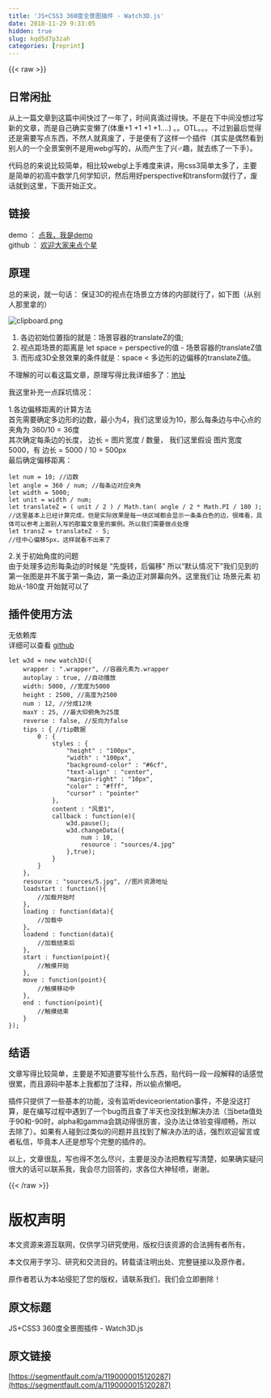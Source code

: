 ```yaml
---
title: 'JS+CSS3 360度全景图插件 - Watch3D.js' 
date: 2018-11-29 9:33:05
hidden: true
slug: kqd5d7p3zah
categories: [reprint]
---
```


{{< raw >}}

                    
<h2 id="articleHeader0">&#x65E5;&#x5E38;&#x95F2;&#x626F;</h2>
<p>&#x4ECE;&#x4E0A;&#x4E00;&#x7BC7;&#x6587;&#x7AE0;&#x5230;&#x8FD9;&#x7BC7;&#x4E2D;&#x95F4;&#x5FEB;&#x8FC7;&#x4E86;&#x4E00;&#x5E74;&#x4E86;&#xFF0C;&#x65F6;&#x95F4;&#x771F;&#x6EF4;&#x8FC7;&#x5F97;&#x5FEB;&#x3002;&#x4E0D;&#x662F;&#x5728;&#x4E0B;&#x4E2D;&#x95F4;&#x6CA1;&#x60F3;&#x8FC7;&#x5199;&#x65B0;&#x7684;&#x6587;&#x7AE0;&#xFF0C;&#x800C;&#x662F;&#x81EA;&#x5DF1;&#x786E;&#x5B9E;&#x53D8;&#x61D2;&#x4E86;(&#x4F53;&#x91CD;+1 +1 +1 +1....)  &#x3002;&#x3002;OTL&#x3002;&#x3002;&#x3002;&#x4E0D;&#x8FC7;&#x5230;&#x6700;&#x540E;&#x89C9;&#x5F97;&#x8FD8;&#x662F;&#x9700;&#x8981;&#x5199;&#x70B9;&#x4E1C;&#x897F;&#xFF0C;&#x4E0D;&#x7136;&#x4EBA;&#x5C31;&#x771F;&#x5E9F;&#x4E86;&#xFF0C;&#x4E8E;&#x662F;&#x4FBF;&#x6709;&#x4E86;&#x8FD9;&#x6837;&#x4E00;&#x4E2A;&#x63D2;&#x4EF6;&#xFF08;&#x5176;&#x5B9E;&#x662F;&#x5076;&#x7136;&#x770B;&#x5230;&#x522B;&#x4EBA;&#x7684;&#x4E00;&#x4E2A;&#x5168;&#x666F;&#x6848;&#x4F8B;&#x4E0D;&#x662F;&#x7528;webgl&#x5199;&#x7684;&#xFF0C;&#x4ECE;&#x800C;&#x4EA7;&#x751F;&#x4E86;&#x5174;&#x2642;&#x8DA3;&#xFF0C;&#x5C31;&#x53BB;&#x7EC3;&#x4E86;&#x4E00;&#x4E0B;&#x624B;&#xFF09;&#x3002;</p>
<p>&#x4EE3;&#x7801;&#x603B;&#x7684;&#x6765;&#x8BF4;&#x6BD4;&#x8F83;&#x7B80;&#x5355;&#xFF0C;&#x76F8;&#x6BD4;&#x8F83;webgl&#x4E0A;&#x624B;&#x96BE;&#x5EA6;&#x6765;&#x8BB2;&#xFF0C;&#x7528;css3&#x7B80;&#x5355;&#x592A;&#x591A;&#x4E86;&#xFF0C;&#x4E3B;&#x8981;&#x662F;&#x7B80;&#x5355;&#x7684;&#x521D;&#x9AD8;&#x4E2D;&#x6570;&#x5B66;&#x51E0;&#x4F55;&#x5B66;&#x77E5;&#x8BC6;&#xFF0C;&#x7136;&#x540E;&#x7528;&#x597D;perspective&#x548C;transform&#x5C31;&#x884C;&#x4E86;&#xFF0C;&#x5E9F;&#x8BDD;&#x5C31;&#x5230;&#x8FD9;&#x91CC;&#xFF0C;&#x4E0B;&#x9762;&#x5F00;&#x59CB;&#x6B63;&#x6587;&#x3002;</p>
<h2 id="articleHeader1">&#x94FE;&#x63A5;</h2>
<p>demo &#xFF1A; <a href="http://lonelymoon.linux2.jiuhost.com/demo/watch3D/" rel="nofollow noreferrer" target="_blank">&#x70B9;&#x6211;&#xFF0C;&#x6211;&#x662F;demo</a><br>github &#xFF1A; <a href="https://github.com/lonelymoon/Watch3D" rel="nofollow noreferrer" target="_blank">&#x6B22;&#x8FCE;&#x5927;&#x5BB6;&#x6765;&#x70B9;&#x4E2A;&#x661F;</a></p>
<h2 id="articleHeader2">&#x539F;&#x7406;</h2>
<p>&#x603B;&#x7684;&#x6765;&#x8BF4;&#xFF0C;&#x5C31;&#x4E00;&#x53E5;&#x8BDD;&#xFF1A; &#x4FDD;&#x8BC1;3D&#x7684;&#x89C6;&#x70B9;&#x5728;&#x573A;&#x666F;&#x7ACB;&#x65B9;&#x4F53;&#x7684;&#x5185;&#x90E8;&#x5C31;&#x884C;&#x4E86;&#xFF0C;&#x5982;&#x4E0B;&#x56FE;&#xFF08;&#x4ECE;&#x522B;&#x4EBA;&#x90A3;&#x91CC;&#x62FF;&#x7684;&#xFF09;</p>
<p><span class="img-wrap"><img data-src="/img/bVbbBaP?w=648&amp;h=445" src="https://static.alili.tech/img/bVbbBaP?w=648&amp;h=445" alt="clipboard.png" title="clipboard.png" style="cursor: pointer; display: inline;"></span></p>
<ol>
<li>&#x5404;&#x8FB9;&#x521D;&#x59CB;&#x4F4D;&#x7F6E;&#x6307;&#x7684;&#x5C31;&#x662F;&#xFF1A;&#x573A;&#x666F;&#x5BB9;&#x5668;&#x7684;translateZ&#x7684;&#x503C;;</li>
<li>&#x89C6;&#x70B9;&#x8DDD;&#x573A;&#x666F;&#x7684;&#x8DDD;&#x79BB;&#x662F; let space = perspective&#x7684;&#x503C; - &#x573A;&#x666F;&#x5BB9;&#x5668;&#x7684;translateZ&#x503C;</li>
<li>&#x800C;&#x5F62;&#x6210;3D&#x5168;&#x666F;&#x6548;&#x679C;&#x7684;&#x6761;&#x4EF6;&#x5C31;&#x662F;&#xFF1A;space &lt; &#x591A;&#x8FB9;&#x5F62;&#x7684;&#x8FB9;&#x504F;&#x79FB;&#x7684;translateZ&#x503C;&#x3002;</li>
</ol>
<p>&#x4E0D;&#x7406;&#x89E3;&#x7684;&#x53EF;&#x4EE5;&#x770B;&#x8FD9;&#x7BC7;&#x6587;&#x7AE0;&#xFF0C;&#x539F;&#x7406;&#x5199;&#x5F97;&#x6BD4;&#x6211;&#x8BE6;&#x7EC6;&#x591A;&#x4E86;&#xFF1A;<a href="http://www.cnblogs.com/coco1s/p/5847080.html" rel="nofollow noreferrer" target="_blank">&#x5730;&#x5740;</a></p>
<p>&#x6211;&#x8FD9;&#x91CC;&#x8865;&#x5145;&#x4E00;&#x70B9;&#x8E29;&#x5751;&#x60C5;&#x51B5;&#xFF1A;</p>
<p>1.&#x5404;&#x8FB9;&#x504F;&#x79FB;&#x8DDD;&#x79BB;&#x7684;&#x8BA1;&#x7B97;&#x65B9;&#x6CD5;<br>&#x9996;&#x5148;&#x9700;&#x8981;&#x786E;&#x5B9A;&#x591A;&#x8FB9;&#x5F62;&#x7684;&#x8FB9;&#x6570;&#xFF0C;&#x6700;&#x5C0F;&#x4E3A;4&#xFF0C;&#x6211;&#x4EEC;&#x8FD9;&#x91CC;&#x8BBE;&#x4E3A;10&#xFF0C;&#x90A3;&#x4E48;&#x6BCF;&#x6761;&#x8FB9;&#x4E0E;&#x4E2D;&#x5FC3;&#x70B9;&#x7684;&#x5939;&#x89D2;&#x4E3A; 360/10 = 36&#x5EA6;<br>&#x5176;&#x6B21;&#x786E;&#x5B9A;&#x6BCF;&#x6761;&#x8FB9;&#x7684;&#x957F;&#x5EA6;&#xFF0C; &#x8FB9;&#x957F; = &#x56FE;&#x7247;&#x5BBD;&#x5EA6; / &#x6570;&#x91CF;&#xFF0C; &#x6211;&#x4EEC;&#x8FD9;&#x91CC;&#x5047;&#x8BBE; &#x56FE;&#x7247;&#x5BBD;&#x5EA6; 5000&#xFF0C;&#x6709; &#x8FB9;&#x957F; = 5000 / 10 = 500px<br>&#x6700;&#x540E;&#x786E;&#x5B9A;&#x504F;&#x79FB;&#x8DDD;&#x79BB;&#xFF1A;</p>
<div class="widget-codetool" style="display:none;">
      <div class="widget-codetool--inner">
      <span class="selectCode code-tool" data-toggle="tooltip" data-placement="top" title="" data-original-title="&#x5168;&#x9009;"></span>
      <span type="button" class="copyCode code-tool" data-toggle="tooltip" data-placement="top" data-clipboard-text="let num = 10; //&#x8FB9;&#x6570;
let angle = 360 / num; //&#x6BCF;&#x6761;&#x8FB9;&#x5BF9;&#x5E94;&#x5939;&#x89D2;
let width = 5000;
let unit = width / num; 
let translateZ = ( unit / 2 ) / Math.tan( angle / 2 * Math.PI / 180 );
//&#x8FD9;&#x91CC;&#x57FA;&#x672C;&#x4E0A;&#x5DF2;&#x7ECF;&#x8BA1;&#x7B97;&#x5B8C;&#x6210;&#xFF0C;&#x4F46;&#x662F;&#x5B9E;&#x9645;&#x6548;&#x679C;&#x662F;&#x6BCF;&#x4E00;&#x5757;&#x533A;&#x57DF;&#x90FD;&#x4F1A;&#x663E;&#x793A;&#x4E00;&#x6761;&#x6761;&#x767D;&#x8272;&#x7684;&#x8FB9;&#xFF0C;&#x5F88;&#x96BE;&#x770B;&#xFF0C;&#x5177;&#x4F53;&#x53EF;&#x4EE5;&#x53C2;&#x8003;&#x4E0A;&#x9762;&#x522B;&#x4EBA;&#x5199;&#x7684;&#x90A3;&#x7BC7;&#x6587;&#x7AE0;&#x91CC;&#x7684;&#x6848;&#x4F8B;&#x3002;&#x6240;&#x4EE5;&#x6211;&#x4EEC;&#x9700;&#x8981;&#x505A;&#x70B9;&#x5904;&#x7406;
let transZ = translateZ - 5;
//&#x5F80;&#x4E2D;&#x5FC3;&#x504F;&#x79FB;5px&#xFF0C;&#x8FD9;&#x6837;&#x5C31;&#x770B;&#x4E0D;&#x51FA;&#x6765;&#x4E86;
" title="" data-original-title="&#x590D;&#x5236;"></span>
      <span type="button" class="saveToNote code-tool" data-toggle="tooltip" data-placement="top" title="" data-original-title="&#x653E;&#x8FDB;&#x7B14;&#x8BB0;"></span>
      </div>
      </div><pre class="hljs gauss"><code><span class="hljs-keyword">let</span> num = <span class="hljs-number">10</span>; <span class="hljs-comment">//&#x8FB9;&#x6570;</span>
<span class="hljs-keyword">let</span> angle = <span class="hljs-number">360</span> / num; <span class="hljs-comment">//&#x6BCF;&#x6761;&#x8FB9;&#x5BF9;&#x5E94;&#x5939;&#x89D2;</span>
<span class="hljs-keyword">let</span> width = <span class="hljs-number">5000</span>;
<span class="hljs-keyword">let</span> unit = width / num; 
<span class="hljs-keyword">let</span> translateZ = ( unit / <span class="hljs-number">2</span> ) / Math.<span class="hljs-built_in">tan</span>( angle / <span class="hljs-number">2</span> * Math.<span class="hljs-built_in">PI</span> / <span class="hljs-number">180</span> );
<span class="hljs-comment">//&#x8FD9;&#x91CC;&#x57FA;&#x672C;&#x4E0A;&#x5DF2;&#x7ECF;&#x8BA1;&#x7B97;&#x5B8C;&#x6210;&#xFF0C;&#x4F46;&#x662F;&#x5B9E;&#x9645;&#x6548;&#x679C;&#x662F;&#x6BCF;&#x4E00;&#x5757;&#x533A;&#x57DF;&#x90FD;&#x4F1A;&#x663E;&#x793A;&#x4E00;&#x6761;&#x6761;&#x767D;&#x8272;&#x7684;&#x8FB9;&#xFF0C;&#x5F88;&#x96BE;&#x770B;&#xFF0C;&#x5177;&#x4F53;&#x53EF;&#x4EE5;&#x53C2;&#x8003;&#x4E0A;&#x9762;&#x522B;&#x4EBA;&#x5199;&#x7684;&#x90A3;&#x7BC7;&#x6587;&#x7AE0;&#x91CC;&#x7684;&#x6848;&#x4F8B;&#x3002;&#x6240;&#x4EE5;&#x6211;&#x4EEC;&#x9700;&#x8981;&#x505A;&#x70B9;&#x5904;&#x7406;</span>
<span class="hljs-keyword">let</span> transZ = translateZ - <span class="hljs-number">5</span>;
<span class="hljs-comment">//&#x5F80;&#x4E2D;&#x5FC3;&#x504F;&#x79FB;5px&#xFF0C;&#x8FD9;&#x6837;&#x5C31;&#x770B;&#x4E0D;&#x51FA;&#x6765;&#x4E86;</span>
</code></pre>
<p>2.&#x5173;&#x4E8E;&#x521D;&#x59CB;&#x89D2;&#x5EA6;&#x7684;&#x95EE;&#x9898;<br>&#x7531;&#x4E8E;&#x5904;&#x7406;&#x591A;&#x8FB9;&#x5F62;&#x6BCF;&#x6761;&#x8FB9;&#x7684;&#x65F6;&#x5019;&#x662F; &#x201C;&#x5148;&#x65CB;&#x8F6C;&#xFF0C;&#x540E;&#x504F;&#x79FB;&#x201D; &#x6240;&#x4EE5;&#x201C;&#x9ED8;&#x8BA4;&#x60C5;&#x51B5;&#x4E0B;&#x201D;&#x6211;&#x4EEC;&#x89C1;&#x5230;&#x7684;&#x7B2C;&#x4E00;&#x5F20;&#x56FE;&#x662F;&#x5E76;&#x4E0D;&#x5C5E;&#x4E8E;&#x7B2C;&#x4E00;&#x6761;&#x8FB9;&#xFF0C;&#x7B2C;&#x4E00;&#x6761;&#x8FB9;&#x6B63;&#x5BF9;&#x5C4F;&#x5E55;&#x5411;&#x5916;&#x3002;&#x8FD9;&#x91CC;&#x6211;&#x4EEC;&#x8BA9; &#x573A;&#x666F;&#x5143;&#x7D20; &#x521D;&#x59CB;&#x4ECE;-180&#x5EA6; &#x5F00;&#x59CB;&#x5C31;&#x53EF;&#x4EE5;&#x4E86;</p>
<h2 id="articleHeader3">&#x63D2;&#x4EF6;&#x4F7F;&#x7528;&#x65B9;&#x6CD5;</h2>
<p>&#x65E0;&#x4F9D;&#x8D56;&#x5E93;<br>&#x8BE6;&#x7EC6;&#x53EF;&#x4EE5;&#x67E5;&#x770B; <a href="https://github.com/lonelymoon/Watch3D" rel="nofollow noreferrer" target="_blank">github</a></p>
<div class="widget-codetool" style="display:none;">
      <div class="widget-codetool--inner">
      <span class="selectCode code-tool" data-toggle="tooltip" data-placement="top" title="" data-original-title="&#x5168;&#x9009;"></span>
      <span type="button" class="copyCode code-tool" data-toggle="tooltip" data-placement="top" data-clipboard-text="let w3d = new watch3D({
    wrapper : &quot;.wrapper&quot;, //&#x5BB9;&#x5668;&#x5143;&#x7D20;&#x4E3A;.wrapper
    autoplay : true, //&#x81EA;&#x52A8;&#x64AD;&#x653E;
    width: 5000, //&#x5BBD;&#x5EA6;&#x4E3A;5000
    height : 2500, //&#x9AD8;&#x5EA6;&#x4E3A;2500
    num : 12, //&#x5206;&#x6210;12&#x5757;
    maxY : 25, //&#x6700;&#x5927;&#x4EF0;&#x4FEF;&#x89D2;&#x4E3A;25&#x5EA6;
    reverse : false, //&#x53CD;&#x5411;&#x4E3A;false
    tips : { //tip&#x6570;&#x636E;
        0 : {
            styles : {
                &quot;height&quot; : &quot;100px&quot;,
                &quot;width&quot; : &quot;100px&quot;,
                &quot;background-color&quot; : &quot;#6cf&quot;,
                &quot;text-align&quot; : &quot;center&quot;,
                &quot;margin-right&quot; : &quot;10px&quot;,
                &quot;color&quot; : &quot;#fff&quot;,
                &quot;cursor&quot; : &quot;pointer&quot;
            },
            content : &quot;&#x98CE;&#x666F;1&quot;,
            callback : function(e){
                w3d.pause();
                w3d.changeData({
                    num : 10,
                    resource : &quot;sources/4.jpg&quot;
                },true);
            }
        }
    },
    resource : &quot;sources/5.jpg&quot;, //&#x56FE;&#x7247;&#x8D44;&#x6E90;&#x5730;&#x5740;
    loadstart : function(){
        //&#x52A0;&#x8F7D;&#x5F00;&#x59CB;&#x65F6;
    },
    loading : function(data){
        //&#x52A0;&#x8F7D;&#x4E2D;
    },
    loadend : function(data){
        //&#x52A0;&#x8F7D;&#x7ED3;&#x675F;&#x540E;
    },
    start : function(point){
        //&#x89E6;&#x6478;&#x5F00;&#x59CB;
    },
    move : function(point){
        //&#x89E6;&#x6478;&#x79FB;&#x52A8;&#x4E2D;
    },
    end : function(point){
        //&#x89E6;&#x6478;&#x7ED3;&#x675F;
    }
});" title="" data-original-title="&#x590D;&#x5236;"></span>
      <span type="button" class="saveToNote code-tool" data-toggle="tooltip" data-placement="top" title="" data-original-title="&#x653E;&#x8FDB;&#x7B14;&#x8BB0;"></span>
      </div>
      </div><pre class="hljs javascript"><code><span class="hljs-keyword">let</span> w3d = <span class="hljs-keyword">new</span> watch3D({
    <span class="hljs-attr">wrapper</span> : <span class="hljs-string">&quot;.wrapper&quot;</span>, <span class="hljs-comment">//&#x5BB9;&#x5668;&#x5143;&#x7D20;&#x4E3A;.wrapper</span>
    autoplay : <span class="hljs-literal">true</span>, <span class="hljs-comment">//&#x81EA;&#x52A8;&#x64AD;&#x653E;</span>
    width: <span class="hljs-number">5000</span>, <span class="hljs-comment">//&#x5BBD;&#x5EA6;&#x4E3A;5000</span>
    height : <span class="hljs-number">2500</span>, <span class="hljs-comment">//&#x9AD8;&#x5EA6;&#x4E3A;2500</span>
    num : <span class="hljs-number">12</span>, <span class="hljs-comment">//&#x5206;&#x6210;12&#x5757;</span>
    maxY : <span class="hljs-number">25</span>, <span class="hljs-comment">//&#x6700;&#x5927;&#x4EF0;&#x4FEF;&#x89D2;&#x4E3A;25&#x5EA6;</span>
    reverse : <span class="hljs-literal">false</span>, <span class="hljs-comment">//&#x53CD;&#x5411;&#x4E3A;false</span>
    tips : { <span class="hljs-comment">//tip&#x6570;&#x636E;</span>
        <span class="hljs-number">0</span> : {
            <span class="hljs-attr">styles</span> : {
                <span class="hljs-string">&quot;height&quot;</span> : <span class="hljs-string">&quot;100px&quot;</span>,
                <span class="hljs-string">&quot;width&quot;</span> : <span class="hljs-string">&quot;100px&quot;</span>,
                <span class="hljs-string">&quot;background-color&quot;</span> : <span class="hljs-string">&quot;#6cf&quot;</span>,
                <span class="hljs-string">&quot;text-align&quot;</span> : <span class="hljs-string">&quot;center&quot;</span>,
                <span class="hljs-string">&quot;margin-right&quot;</span> : <span class="hljs-string">&quot;10px&quot;</span>,
                <span class="hljs-string">&quot;color&quot;</span> : <span class="hljs-string">&quot;#fff&quot;</span>,
                <span class="hljs-string">&quot;cursor&quot;</span> : <span class="hljs-string">&quot;pointer&quot;</span>
            },
            <span class="hljs-attr">content</span> : <span class="hljs-string">&quot;&#x98CE;&#x666F;1&quot;</span>,
            <span class="hljs-attr">callback</span> : <span class="hljs-function"><span class="hljs-keyword">function</span>(<span class="hljs-params">e</span>)</span>{
                w3d.pause();
                w3d.changeData({
                    <span class="hljs-attr">num</span> : <span class="hljs-number">10</span>,
                    <span class="hljs-attr">resource</span> : <span class="hljs-string">&quot;sources/4.jpg&quot;</span>
                },<span class="hljs-literal">true</span>);
            }
        }
    },
    <span class="hljs-attr">resource</span> : <span class="hljs-string">&quot;sources/5.jpg&quot;</span>, <span class="hljs-comment">//&#x56FE;&#x7247;&#x8D44;&#x6E90;&#x5730;&#x5740;</span>
    loadstart : <span class="hljs-function"><span class="hljs-keyword">function</span>(<span class="hljs-params"></span>)</span>{
        <span class="hljs-comment">//&#x52A0;&#x8F7D;&#x5F00;&#x59CB;&#x65F6;</span>
    },
    <span class="hljs-attr">loading</span> : <span class="hljs-function"><span class="hljs-keyword">function</span>(<span class="hljs-params">data</span>)</span>{
        <span class="hljs-comment">//&#x52A0;&#x8F7D;&#x4E2D;</span>
    },
    <span class="hljs-attr">loadend</span> : <span class="hljs-function"><span class="hljs-keyword">function</span>(<span class="hljs-params">data</span>)</span>{
        <span class="hljs-comment">//&#x52A0;&#x8F7D;&#x7ED3;&#x675F;&#x540E;</span>
    },
    <span class="hljs-attr">start</span> : <span class="hljs-function"><span class="hljs-keyword">function</span>(<span class="hljs-params">point</span>)</span>{
        <span class="hljs-comment">//&#x89E6;&#x6478;&#x5F00;&#x59CB;</span>
    },
    <span class="hljs-attr">move</span> : <span class="hljs-function"><span class="hljs-keyword">function</span>(<span class="hljs-params">point</span>)</span>{
        <span class="hljs-comment">//&#x89E6;&#x6478;&#x79FB;&#x52A8;&#x4E2D;</span>
    },
    <span class="hljs-attr">end</span> : <span class="hljs-function"><span class="hljs-keyword">function</span>(<span class="hljs-params">point</span>)</span>{
        <span class="hljs-comment">//&#x89E6;&#x6478;&#x7ED3;&#x675F;</span>
    }
});</code></pre>
<h2 id="articleHeader4">&#x7ED3;&#x8BED;</h2>
<p>&#x6587;&#x7AE0;&#x5199;&#x5F97;&#x6BD4;&#x8F83;&#x7B80;&#x5355;&#xFF0C;&#x4E3B;&#x8981;&#x662F;&#x4E0D;&#x77E5;&#x9053;&#x8981;&#x5199;&#x4E9B;&#x4EC0;&#x4E48;&#x4E1C;&#x897F;&#xFF0C;&#x8D34;&#x4EE3;&#x7801;&#x4E00;&#x6BB5;&#x4E00;&#x6BB5;&#x89E3;&#x91CA;&#x7684;&#x8BDD;&#x611F;&#x89C9;&#x5F88;&#x7D2F;&#xFF0C;&#x800C;&#x4E14;&#x6E90;&#x7801;&#x4E2D;&#x57FA;&#x672C;&#x4E0A;&#x6211;&#x90FD;&#x52A0;&#x4E86;&#x6CE8;&#x91CA;&#xFF0C;&#x6240;&#x4EE5;&#x5077;&#x70B9;&#x61D2;&#x5427;&#x3002;</p>
<p>&#x63D2;&#x4EF6;&#x53EA;&#x63D0;&#x4F9B;&#x4E86;&#x4E00;&#x4E9B;&#x57FA;&#x672C;&#x7684;&#x529F;&#x80FD;&#xFF0C;&#x6CA1;&#x6709;&#x76D1;&#x542C;deviceorientation&#x4E8B;&#x4EF6;&#xFF0C;&#x4E0D;&#x662F;&#x6CA1;&#x8FD9;&#x6253;&#x7B97;&#xFF0C;&#x662F;&#x5728;&#x7F16;&#x5199;&#x8FC7;&#x7A0B;&#x4E2D;&#x9047;&#x5230;&#x4E86;&#x4E00;&#x4E2A;bug&#x800C;&#x4E14;&#x67E5;&#x4E86;&#x534A;&#x5929;&#x4E5F;&#x6CA1;&#x627E;&#x5230;&#x89E3;&#x51B3;&#x529E;&#x6CD5;&#xFF08;&#x5F53;beta&#x503C;&#x5904;&#x4E8E;90&#x548C;-90&#x65F6;&#xFF0C;alpha&#x548C;gamma&#x4F1A;&#x8DF3;&#x52A8;&#x5F97;&#x5F88;&#x5389;&#x5BB3;&#xFF0C;&#x6CA1;&#x529E;&#x6CD5;&#x8BA9;&#x4F53;&#x9A8C;&#x53D8;&#x5F97;&#x987A;&#x7545;&#xFF0C;&#x6240;&#x4EE5;&#x53BB;&#x9664;&#x4E86;&#xFF09;&#x3002;&#x5982;&#x679C;&#x6709;&#x4EBA;&#x78B0;&#x5230;&#x8FC7;&#x7C7B;&#x4F3C;&#x7684;&#x95EE;&#x9898;&#x5E76;&#x4E14;&#x627E;&#x5230;&#x4E86;&#x89E3;&#x51B3;&#x529E;&#x6CD5;&#x7684;&#x8BDD;&#xFF0C;&#x5F3A;&#x70C8;&#x6B22;&#x8FCE;&#x7559;&#x8A00;&#x6216;&#x8005;&#x79C1;&#x4FE1;&#xFF0C;&#x6BD5;&#x7ADF;&#x672C;&#x4EBA;&#x8FD8;&#x662F;&#x60F3;&#x5199;&#x4E2A;&#x5B8C;&#x6574;&#x7684;&#x63D2;&#x4EF6;&#x7684;&#x3002;</p>
<p>&#x4EE5;&#x4E0A;&#xFF0C;&#x6587;&#x7AE0;&#x5F88;&#x4E71;&#xFF0C;&#x5199;&#x4E5F;&#x5F97;&#x4E0D;&#x600E;&#x4E48;&#x5C3D;&#x5174;&#xFF0C;&#x4E3B;&#x8981;&#x662F;&#x6CA1;&#x529E;&#x6CD5;&#x628A;&#x6559;&#x7A0B;&#x5199;&#x6E05;&#x695A;&#xFF0C;&#x5982;&#x679C;&#x786E;&#x5B9E;&#x7591;&#x95EE;&#x5F88;&#x5927;&#x7684;&#x8BDD;&#x53EF;&#x4EE5;&#x8054;&#x7CFB;&#x6211;&#xFF0C;&#x6211;&#x4F1A;&#x5C3D;&#x529B;&#x56DE;&#x7B54;&#x7684;&#xFF0C;&#x6C42;&#x5404;&#x4F4D;&#x5927;&#x795E;&#x8F7B;&#x55B7;&#xFF0C;&#x8C22;&#x8C22;&#x3002;</p>

                
{{< /raw >}}

# 版权声明
本文资源来源互联网，仅供学习研究使用，版权归该资源的合法拥有者所有，

本文仅用于学习、研究和交流目的。转载请注明出处、完整链接以及原作者。

原作者若认为本站侵犯了您的版权，请联系我们，我们会立即删除！

## 原文标题
JS+CSS3 360度全景图插件 - Watch3D.js

## 原文链接
[https://segmentfault.com/a/1190000015120287](https://segmentfault.com/a/1190000015120287)

